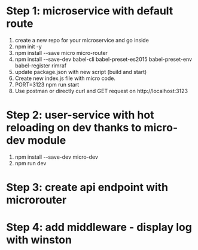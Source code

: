 # Step 1: microservice with default route

1. create a new repo for your microservice and go inside
2. npm init -y
3. npm install --save micro micro-router
4. npm install --save-dev babel-cli babel-preset-es2015 babel-preset-env babel-register rimraf
5. update package.json with new script (build and start)
6. Create new index.js file with micro code.
7. PORT=3123 npm run start
8. Use postman or directly curl and GET request on http://localhost:3123

# Step 2: user-service with hot reloading on dev thanks to micro-dev module

1. npm install --save-dev micro-dev
2. npm run dev

# Step 3: create api endpoint with microrouter

# Step 4: add middleware - display log with winston
